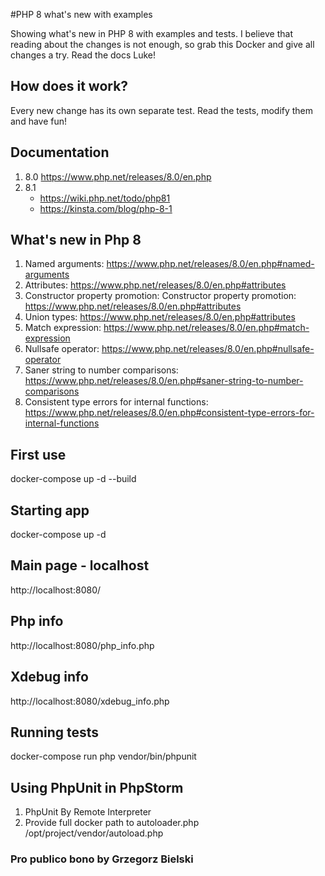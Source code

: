 #PHP 8 what's new with examples

Showing what's new in PHP 8 with examples and tests.
I believe that reading about the changes is not enough, so grab this Docker and give all changes a try.
Read the docs Luke!

## How does it work?
Every new change has its own separate test. Read the tests, modify them and have fun!

## Documentation
1. 8.0 https://www.php.net/releases/8.0/en.php
2. 8.1 
   - https://wiki.php.net/todo/php81
   - https://kinsta.com/blog/php-8-1

## What's new in Php 8
1. Named arguments: https://www.php.net/releases/8.0/en.php#named-arguments
2. Attributes: https://www.php.net/releases/8.0/en.php#attributes
3. Constructor property promotion: Constructor property promotion: https://www.php.net/releases/8.0/en.php#attributes
4. Union types: https://www.php.net/releases/8.0/en.php#attributes
5. Match expression: https://www.php.net/releases/8.0/en.php#match-expression
6. Nullsafe operator: https://www.php.net/releases/8.0/en.php#nullsafe-operator
7. Saner string to number comparisons: https://www.php.net/releases/8.0/en.php#saner-string-to-number-comparisons
8. Consistent type errors for internal functions: https://www.php.net/releases/8.0/en.php#consistent-type-errors-for-internal-functions


## First use
docker-compose up -d --build


## Starting app
docker-compose up -d

## Main page - localhost
http://localhost:8080/

## Php info
http://localhost:8080/php_info.php

## Xdebug info
http://localhost:8080/xdebug_info.php

## Running tests
docker-compose run php vendor/bin/phpunit

## Using PhpUnit in PhpStorm
1. PhpUnit By Remote Interpreter
2. Provide full docker path to autoloader.php /opt/project/vendor/autoload.php

### Pro publico bono by Grzegorz Bielski
